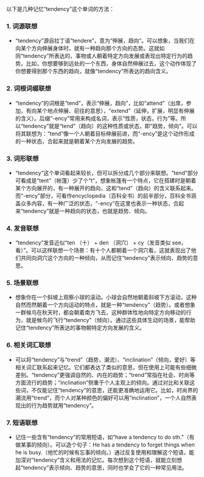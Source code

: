 以下是几种记忆“tendency”这个单词的方法：

### 1. 词源联想
 - “tendency”源自拉丁语“tendere”，意为“伸展，趋向”。可以想象，当我们在向某个方向伸展身体时，就有一种趋向那个方向的态势。这就如同“tendency”所表达的，事物或人朝着特定方向发展或表现出特定行为的趋势。比如，你想要够到远处的一个东西，身体自然伸展过去，这个动作体现了你想要得到那个东西的趋向，就像“tendency”所表达的趋向含义。

### 2. 词根词缀联想
 - “tendency”的词根是“tend”，表示“伸展，趋向”，比如“attend”（出席，参加，有向某个地点伸展、前往的意思），“extend”（延伸，扩展，明显有伸展的含义）。后缀“-ency”常用来构成名词，表示“性质，状态，行为”等。所以“tendency”就是“tend”（趋向）的这种性质或状态，即“趋势，倾向”。可以将其联想为：“tend”像一个人朝着目标伸展前进，而“-ency”是这个动作形成的一种状态，合起来就是朝着某个方向发展的趋势。

### 3. 词形联想
 - “tendency”这个单词看起来较长，但可以拆分成几个部分来联想。“tend”部分可看成是“tent”（帐篷）少了个“t”，想象帐篷有一个特点，它在搭建时是朝着某个方向展开的，有一种展开的趋向，这和“tend”（趋向）的含义联系起来。而“-ency”部分，可看作encyclopedia（百科全书）的前半部分，百科全书涵盖众多内容，有一种广泛的状态，“-ency”在这里也表示一种状态，合起来“tendency”就是一种趋向的状态，也就是趋势、倾向。

### 4. 发音联想
 - “tendency”发音近似“ten （十） + den （洞穴） + cy（发音类似 see，看）”。可以这样联想一个场景：有十个人都朝着一个洞穴看，这就表现出了他们共同向洞穴这个方向的一种倾向，从而记住“tendency”表示倾向、趋势的意思。

### 5. 场景联想
 - 想象你在一个斜坡上观察小球的滚动。小球会自然地朝着斜坡下方滚动，这种自然而然朝着一个方向运动的特点，就是一种“tendency”（趋势）。或者想象一群候鸟在秋天时，都会朝着南方飞去，这种群体性地向特定方向移动的行为，就是候鸟的飞行“tendency”（倾向）。通过这些具体生动的场景，能帮助记住“tendency”所表达的事物朝特定方向发展的含义。

### 6. 相关词汇联想
 - 可以将“tendency”与“trend”（趋势，潮流）、“inclination”（倾向，爱好）等相关词汇联系起来记忆。它们都表达了类似的意思，但在使用上可能有些细微差别。“tendency”更强调自然的、内在的趋势；“trend”常指在社会、时尚等方面流行的趋势；“inclination”侧重于个人主观上的倾向。通过对比和关联这些词，不仅能记住“tendency”的意思，还能更准确地运用它。比如，时尚界的潮流用“trend”，而个人对某种颜色的偏好可以用“inclination”，一个人自然表现出的行为趋势就用“tendency”。

### 7. 短语联想
 - 记住一些含有“tendency”的常用短语，如“have a tendency to do sth.”（有做某事的倾向）。可以造个句子：He has a tendency to forget things when he is busy.（他忙的时候有忘事的倾向。）通过反复使用和理解这个短语，能加深对“tendency”含义和用法的记忆。每次想到这个短语，就能立刻想起“tendency”表示倾向、趋势的意思，同时也学会了它的一种常见用法。 